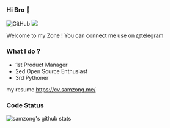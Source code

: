 ### Hi Bro 👋

![GitHub](https://img.shields.io/github/followers/samzong?label=GitHub&logo=Github&style=flat-square)
![](https://visitor-badge.glitch.me/badge?page_id=samzong.samzong)

Welcome to my Zone ! You can connect me use on [@telegram](https://t.me/samzong)

### What I do ?

- 1st Product Manager
- 2ed Open Source Enthusiast
- 3rd Pythoner

my resume https://cv.samzong.me/

### Code Status

![samzong's github stats](https://github-readme-stats.vercel.app/api?username=samzong&show_icons=true&theme=dracula)
